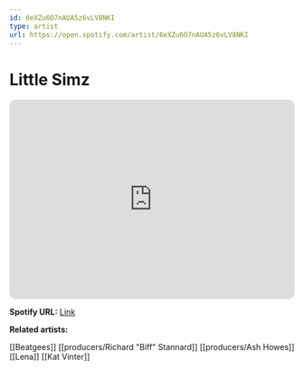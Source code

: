 ```yaml
---
id: 6eXZu6O7nAUA5z6vLV8NKI
type: artist
url: https://open.spotify.com/artist/6eXZu6O7nAUA5z6vLV8NKI
---
```

# Little Simz

<iframe style="border-radius:12px" src="https://open.spotify.com/embed/artist/6eXZu6O7nAUA5z6vLV8NKI" width="100%" height="352" frameBorder="0" allowfullscreen="" allow="autoplay; clipboard-write; encrypted-media; fullscreen; picture-in-picture" loading="lazy"></iframe>

**Spotify URL:** [Link](https://open.spotify.com/artist/6eXZu6O7nAUA5z6vLV8NKI)

**Related artists:**

[[Beatgees]]
[[producers/Richard "Biff" Stannard]]
[[producers/Ash Howes]]
[[Lena]]
[[Kat Vinter]]
